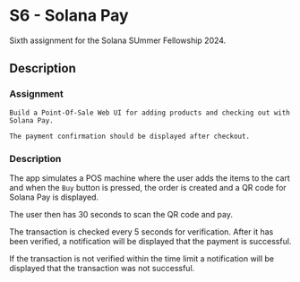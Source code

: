 # S6 - Solana Pay

Sixth assignment for the Solana SUmmer Fellowship 2024.

## Description

### Assignment

```
Build a Point-Of-Sale Web UI for adding products and checking out with Solana Pay.

The payment confirmation should be displayed after checkout.
```

### Description

The app simulates a POS machine where the user adds the items to the cart and when the `Buy` button is pressed, the order is created and a QR code for Solana Pay is displayed.

The user then has 30 seconds to scan the QR code and pay.

The transaction is checked every 5 seconds for verification. After it has been verified, a notification will be displayed that the payment is successful.

If the transaction is not verified within the time limit a notification will be displayed that the transaction was not successful.
